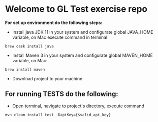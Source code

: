 # Welcome to GL Test exercise repo

**For set up environment do the following steps:**
- Install java JDK 11 in your system and configurate global JAVA_HOME variable, on Mac execute command in terminal
```
brew cask install java
```
- Install Maven 3 in your system and configurate global MAVEN_HOME variable, on Mac:
```
brew install maven
```
- Download project to your machine

## For running TESTS do the following: 
- Open terminal, navigate to project's directory, execute command 
```
mvn clean install test -DapiKey={$valid_api_key} 
```

